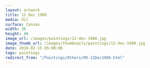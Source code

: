 ```yaml
---
layout: artwork
title: 12 Dec 1980
media: Oil
surface: Canvas
width: 36
height: 48
image_url: /images/paintings/12-dec-1980.jpg
image_thumb_url: /images/thumbnails/paintings/12-dec-1980.jpg
date: 2010-02-15 05:00:00
tags: paintings
redirect_from: "/Paintings/Others/09-12Dec1980.html"
---
```

